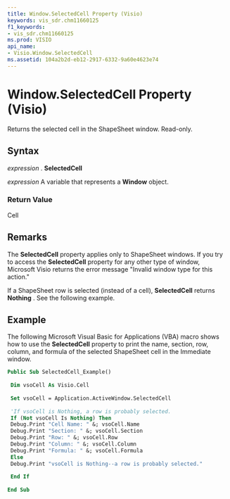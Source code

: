 ```yaml
---
title: Window.SelectedCell Property (Visio)
keywords: vis_sdr.chm11660125
f1_keywords:
- vis_sdr.chm11660125
ms.prod: VISIO
api_name:
- Visio.Window.SelectedCell
ms.assetid: 104a2b2d-eb12-2917-6332-9a60e4623e74
---
```



# Window.SelectedCell Property (Visio)

Returns the selected cell in the ShapeSheet window. Read-only.


## Syntax

 _expression_ . **SelectedCell**

 _expression_ A variable that represents a **Window** object.


### Return Value

Cell


## Remarks

The  **SelectedCell** property applies only to ShapeSheet windows. If you try to access the **SelectedCell** property for any other type of window, Microsoft Visio returns the error message "Invalid window type for this action."

If a ShapeSheet row is selected (instead of a cell),  **SelectedCell** returns **Nothing** . See the following example.


## Example

The following Microsoft Visual Basic for Applications (VBA) macro shows how to use the  **SelectedCell** property to print the name, section, row, column, and formula of the selected ShapeSheet cell in the Immediate window.


```vb
Public Sub SelectedCell_Example() 
 
 Dim vsoCell As Visio.Cell 
 
 Set vsoCell = Application.ActiveWindow.SelectedCell 
 
 'If vsoCell is Nothing, a row is probably selected. 
 If (Not vsoCell Is Nothing) Then 
 Debug.Print "Cell Name: " &; vsoCell.Name 
 Debug.Print "Section: " &; vsoCell.Section 
 Debug.Print "Row: " &; vsoCell.Row 
 Debug.Print "Column: " &; vsoCell.Column 
 Debug.Print "Formula: " &; vsoCell.Formula 
 Else 
 Debug.Print "vsoCell is Nothing--a row is probably selected." 
 
 End If 
 
End Sub
```


